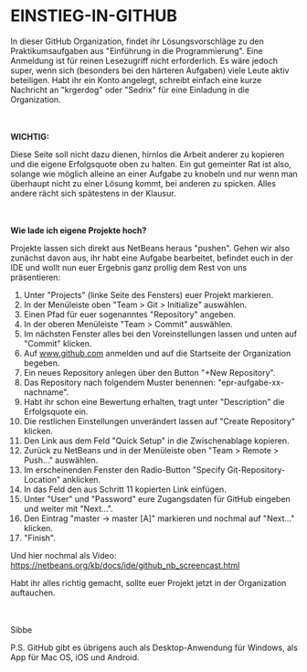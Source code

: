 EINSTIEG-IN-GITHUB
==================

In dieser GitHub Organization, findet ihr Lösungsvorschläge zu den Praktikumsaufgaben aus "Einführung in die Programmierung". Eine Anmeldung ist für reinen Lesezugriff nicht erforderlich. Es wäre jedoch super, wenn sich (besonders bei den härteren Aufgaben) viele Leute aktiv beteiligen. Habt ihr ein Konto angelegt, schreibt einfach eine kurze Nachricht an "krgerdog" oder "Sedrix" für eine Einladung in die Organization.

<br></br>
<b>WICHTIG:</b>

Diese Seite soll nicht dazu dienen, hirnlos die Arbeit anderer zu kopieren und die eigene Erfolgsquote oben zu halten. Ein gut gemeinter Rat ist also, solange wie möglich alleine an einer Aufgabe zu knobeln und nur wenn man überhaupt nicht zu einer Lösung kommt, bei anderen zu spicken. Alles andere rächt sich spätestens in der Klausur.

<br></br>
<b>Wie lade ich eigene Projekte hoch?</b>

Projekte lassen sich direkt aus NetBeans heraus "pushen". Gehen wir also zunächst davon aus, ihr habt eine Aufgabe bearbeitet, befindet euch in der IDE und wollt nun euer Ergebnis ganz prollig dem Rest von uns präsentieren:

1. Unter "Projects" (linke Seite des Fensters) euer Projekt markieren.
2. In der Menüleiste oben "Team > Git > Initialize" auswählen.
3. Einen Pfad für euer sogenanntes "Repository" angeben.
4. In der oberen Menüleiste "Team > Commit" auswählen.
5. Im nächsten Fenster alles bei den Voreinstellungen lassen und unten auf "Commit" klicken.
6. Auf www.github.com anmelden und auf die Startseite der Organization begeben.
7. Ein neues Repository anlegen über den Button "+New Repository".
8. Das Repository nach folgendem Muster benennen: "epr-aufgabe-xx-nachname".
9. Habt ihr schon eine Bewertung erhalten, tragt unter "Description" die Erfolgsquote ein.
10. Die restlichen Einstellungen unverändert lassen auf "Create Repository" klicken.
11. Den Link aus dem Feld "Quick Setup" in die Zwischenablage kopieren.
12. Zurück zu NetBeans und in der Menüleiste oben "Team > Remote > Push..." auswählen.
13. Im erscheinenden Fenster den Radio-Button "Specify Git-Repository-Location" anklicken.
14. In das Feld den aus Schritt 11 kopierten Link einfügen.
15. Unter "User" und "Password" eure Zugangsdaten für GitHub eingeben und weiter mit "Next...".
16. Den Eintrag "master -> master [A]" markieren und nochmal auf "Next..." klicken.
17. "Finish".

Und hier nochmal als Video: https://netbeans.org/kb/docs/ide/github_nb_screencast.html

Habt ihr alles richtig gemacht, sollte euer Projekt jetzt in der Organization auftauchen.

<br></br>
Sibbe

P.S. GitHub gibt es übrigens auch als Desktop-Anwendung für Windows, als App für Mac OS, iOS und Android.
